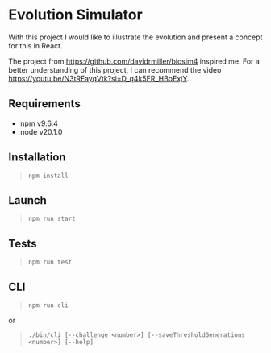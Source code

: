 # Evolution Simulator

With this project I would like to illustrate the evolution and present a concept for this in React.

The project from https://github.com/davidrmiller/biosim4 inspired me. For a better understanding of this project, I can recommend the video https://youtu.be/N3tRFayqVtk?si=D_q4k5FR_HBoExjY.

## Requirements
- npm v9.6.4
- node v20.1.0

## Installation

> `npm install`

## Launch

> `npm run start`

## Tests

> `npm run test`

## CLI

> `npm run cli`

or

> `./bin/cli [--challenge <number>] [--saveThresholdGenerations <number>] [--help]`

